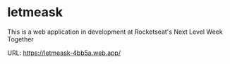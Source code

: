# letmeask
This is a web application in development at Rocketseat's Next Level Week Together

URL: https://letmeask-4bb5a.web.app/

